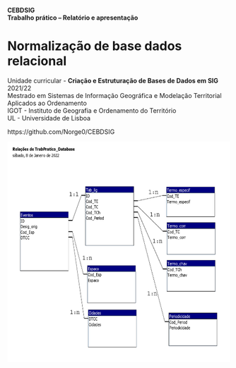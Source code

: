 <B>CEBDSIG<br>
Trabalho prático – Relatório e apresentação</B><br>
# Normalização de base dados relacional
Unidade curricular - <B>Criação e Estruturação de Bases de Dados em SIG</B> 2021/22<br>
Mestrado em Sistemas de Informação Geográfica e Modelação Territorial Aplicados ao Ordenamento<br>
IGOT - Instituto de Geografia e Ordenamento do Território<br>
UL - Universidade de Lisboa<br>
<p></p>
https://github.com/Norge0/CEBDSIG
<p></p>
<img src="relacoes1_n_imagem.png" alt="image" width="" height="500">
